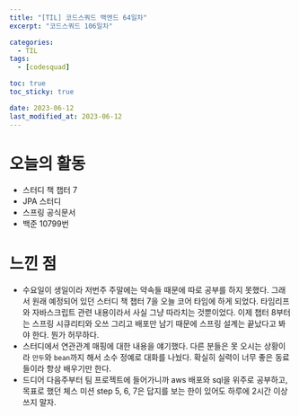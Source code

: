 ```yaml
---
title: "[TIL] 코드스쿼드 백엔드 64일차"
excerpt: "코드스쿼드 106일차"

categories:
  - TIL
tags:
  - [codesquad]

toc: true
toc_sticky: true

date: 2023-06-12
last_modified_at: 2023-06-12
---
```


# 오늘의 활동

- 스터디 책 챕터 7
- JPA 스터디
- 스프링 공식문서
- 백준 10799번

# 느낀 점

- 수요일이 생일이라 저번주 주말에는 약속들 때문에 따로 공부를 하지 못했다. 그래서 원래 예정되어 있던 스터디 책 챕터 7을 오늘 코어 타임에 하게 되었다. 타임리프와 자바스크립트 관련 내용이라서 사실 그냥 따라치는 것뿐이었다. 이제 챕터 8부터는 스프링 시큐리티와 오쓰 그리고 배포만 남기 때문에 스프링 설계는 끝났다고 봐야 한다. 뭔가 허무하다.
- 스터디에서 연관관계 매핑에 대한 내용을 얘기했다. 다른 분들은 못 오시는 상황이라 `만두`와 `bean`까지 해서 소수 정예로 대화를 나눴다. 확실히 실력이 너무 좋은 동료들이라 항상 배우기만 한다.
- 드디어 다음주부터 팀 프로젝트에 들어가니까 aws 배포와 sql을 위주로 공부하고, 목표로 했던 체스 미션 step 5, 6, 7은 답지를 보는 한이 있어도 하루에 2시간 이상 쓰지 말자.
